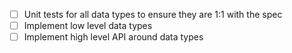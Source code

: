 - [ ] Unit tests for all data types to ensure they are 1:1 with the spec
- [ ] Implement low level data types
- [ ] Implement high level API around data types